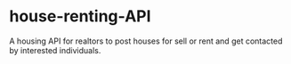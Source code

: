 # house-renting-API
A housing API for realtors to post houses for sell or rent and get contacted by interested individuals.
